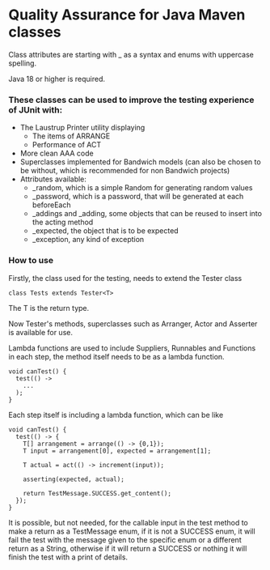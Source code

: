# Quality Assurance for Java Maven classes

Class attributes are starting with _ as a syntax and enums with uppercase spelling.

Java 18 or higher is required.

### These classes can be used to improve the testing experience of JUnit with:

* The Laustrup Printer utility displaying
  * The items of ARRANGE
  * Performance of ACT
* More clean AAA code
* Superclasses implemented for Bandwich models (can also be chosen to be without, which is recommended for non Bandwich projects)
* Attributes available:
  * _random, which is a simple Random for generating random values
  * _password, which is a password, that will be generated at each beforeEach
  * _addings and _adding, some objects that can be reused to insert into the acting method
  * _expected, the object that is to be expected
  * _exception, any kind of exception

### How to use

Firstly, the class used for the testing, needs to extend the Tester class

```class Tests extends Tester<T>```

The T is the return type.

Now Tester's methods, superclasses such as Arranger, Actor and Asserter is available for use.

Lambda functions are used to include Suppliers, Runnables and Functions in each step, the method itself needs to be as a lambda function.

```
void canTest() {
  test(() ->
    ...
  );
}
```

Each step itself is including a lambda function, which can be like

```
void canTest() {
  test(() -> {
    T[] arrangement = arrange(() -> {0,1});
    T input = arrangement[0], expected = arrangement[1];
    
    T actual = act(() -> increment(input));
    
    asserting(expected, actual);
    
    return TestMessage.SUCCESS.get_content();
  });
}
```

It is possible, but not needed, for the callable input in the test method to make a return as a TestMessage enum,
if it is not a SUCCESS enum, it will fail the test with the message given to the specific enum or a different return as a String,
otherwise if it will return a SUCCESS or nothing it will finish the test with a print of details.